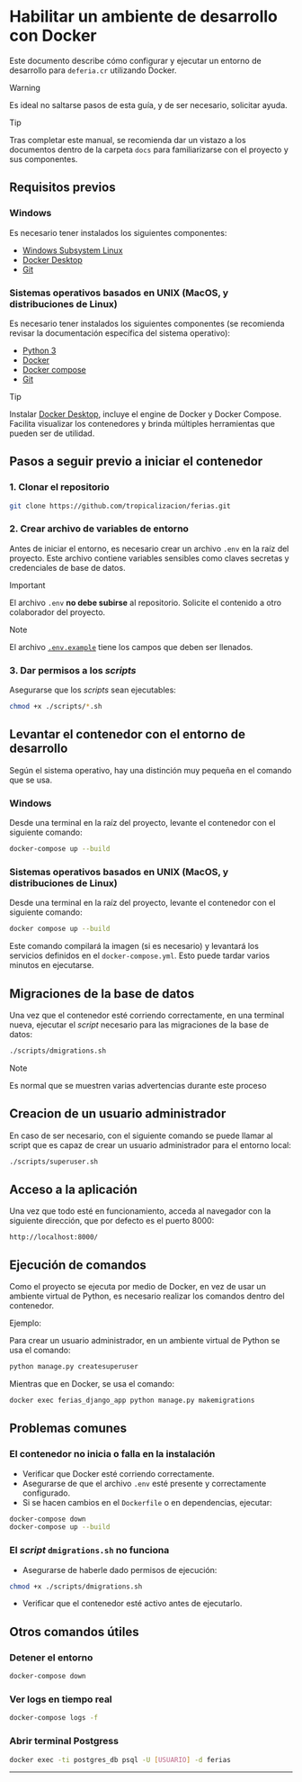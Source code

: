 # Habilitar un ambiente de desarrollo con Docker

Este documento describe cómo configurar y ejecutar un entorno de desarrollo para `deferia.cr` utilizando Docker.

> [!WARNING]
> Es ideal no saltarse pasos de esta guía, y de ser necesario, solicitar ayuda.

> [!TIP]
> Tras completar este manual, se recomienda dar un vistazo a los documentos dentro de la carpeta `docs` para familiarizarse con el proyecto y sus componentes.

## Requisitos previos

### Windows

Es necesario tener instalados los siguientes componentes:

- [Windows Subsystem Linux](https://learn.microsoft.com/en-us/windows/wsl/setup/environment)
- [Docker Desktop](https://docs.docker.com/desktop/setup/install/windows-install/)
- [Git](https://git-scm.com/downloads)


### Sistemas operativos basados en UNIX (MacOS, y distribuciones de Linux)

Es necesario tener instalados los siguientes componentes (se recomienda revisar la documentación específica del sistema operativo):

- [Python 3](https://www.python.org/)
- [Docker](https://www.docker.com/)
- [Docker compose](https://docs.docker.com/compose/install/)
- [Git](https://git-scm.com/downloads)


> [!TIP]
> Instalar [Docker Desktop](https://docs.docker.com/desktop/), incluye el engine de Docker y Docker Compose. Facilita visualizar los contenedores y brinda múltiples herramientas que pueden ser de utilidad.  


## Pasos a seguir previo a iniciar el contenedor

### 1. Clonar el repositorio

```bash
git clone https://github.com/tropicalizacion/ferias.git
```

### 2. Crear archivo de variables de entorno

Antes de iniciar el entorno, es necesario crear un archivo `.env` en la raíz del proyecto. Este archivo contiene variables sensibles como claves secretas y credenciales de base de datos.

> [!IMPORTANT]
> El archivo `.env` **no debe subirse** al repositorio. Solicite el contenido a otro colaborador del proyecto.

> [!NOTE]
> El archivo [`.env.example`](.env.example) tiene los campos que deben ser llenados.

### 3. Dar permisos a los _scripts_

Asegurarse que los _scripts_ sean ejecutables:

```bash
chmod +x ./scripts/*.sh
```

## Levantar el contenedor con el entorno de desarrollo

Según el sistema operativo, hay una distinción muy pequeña en el comando que se usa.

### Windows

Desde una terminal en la raíz del proyecto, levante el contenedor con el siguiente comando:

```bash
docker-compose up --build
```

### Sistemas operativos basados en UNIX (MacOS, y distribuciones de Linux)

Desde una terminal en la raíz del proyecto, levante el contenedor con el siguiente comando:

```bash
docker compose up --build
```

Este comando compilará la imagen (si es necesario) y levantará los servicios definidos en el `docker-compose.yml`. Esto puede tardar varios minutos en ejecutarse.

## Migraciones de la base de datos

Una vez que el contenedor esté corriendo correctamente, en una terminal nueva, ejecutar el _script_ necesario para las migraciones de la base de datos:

```bash
./scripts/dmigrations.sh
```

> [!NOTE]
> Es normal que se muestren varias advertencias durante este proceso

## Creacion de un usuario administrador

En caso de ser necesario, con el siguiente comando se puede llamar al script que es capaz de crear un usuario administrador para el entorno local:

```bash
./scripts/superuser.sh
```

## Acceso a la aplicación

Una vez que todo esté en funcionamiento, acceda al navegador con la siguiente dirección, que por defecto es el puerto 8000:

```
http://localhost:8000/
```

## Ejecución de comandos 

Como el proyecto se ejecuta por medio de Docker, en vez de usar un ambiente virtual de Python, es necesario realizar los comandos dentro del contenedor.

Ejemplo:

Para crear un usuario administrador, en un ambiente virtual de Python se usa el comando:

```bash
python manage.py createsuperuser
```

Mientras que en Docker, se usa el comando:

```bash
docker exec ferias_django_app python manage.py makemigrations
```


## Problemas comunes

### El contenedor no inicia o falla en la instalación

- Verificar que Docker esté corriendo correctamente.
- Asegurarse de que el archivo `.env` esté presente y correctamente configurado.
- Si se hacen cambios en el `Dockerfile` o en dependencias, ejecutar:

```bash
docker-compose down
docker-compose up --build
```

### El _script_ `dmigrations.sh` no funciona

- Asegurarse de haberle dado permisos de ejecución:

```bash
chmod +x ./scripts/dmigrations.sh
```

- Verificar que el contenedor esté activo antes de ejecutarlo.

## Otros comandos útiles

### Detener el entorno

```bash
docker-compose down
```

### Ver logs en tiempo real

```bash
docker-compose logs -f
```

### Abrir terminal Postgress

```bash
docker exec -ti postgres_db psql -U [USUARIO] -d ferias
```

---
